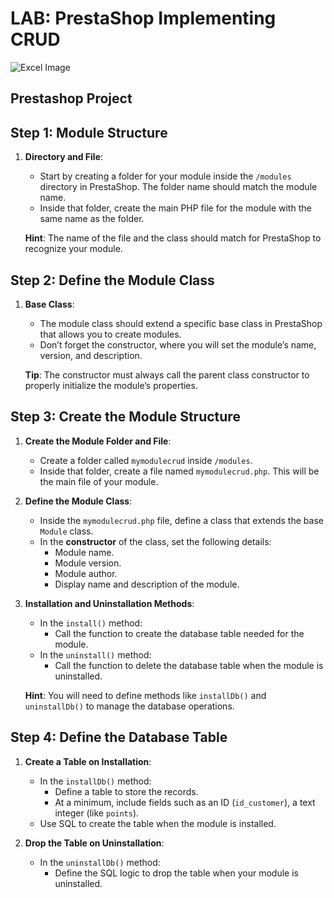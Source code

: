 # LAB: PrestaShop Implementing CRUD

![Excel Image](https://user-images.githubusercontent.com/970858/63474771-d6734700-c469-11e9-83bb-9429da563909.png)

## Prestashop Project

## Step 1: Module Structure
1. **Directory and File**:
    - Start by creating a folder for your module inside the `/modules` directory in PrestaShop. The folder name should match the module name.
    - Inside that folder, create the main PHP file for the module with the same name as the folder.

   **Hint**: The name of the file and the class should match for PrestaShop to recognize your module.

## Step 2: Define the Module Class
1. **Base Class**:
    - The module class should extend a specific base class in PrestaShop that allows you to create modules.
    - Don’t forget the constructor, where you will set the module’s name, version, and description.

   **Tip**: The constructor must always call the parent class constructor to properly initialize the module’s properties.

## Step 3: Create the Module Structure
1. **Create the Module Folder and File**:
    - Create a folder called `mymodulecrud` inside `/modules`.
    - Inside that folder, create a file named `mymodulecrud.php`. This will be the main file of your module.

2. **Define the Module Class**:
    - Inside the `mymodulecrud.php` file, define a class that extends the base `Module` class.
    - In the **constructor** of the class, set the following details:
        - Module name.
        - Module version.
        - Module author.
        - Display name and description of the module.

3. **Installation and Uninstallation Methods**:
    - In the `install()` method:
        - Call the function to create the database table needed for the module.
    - In the `uninstall()` method:
        - Call the function to delete the database table when the module is uninstalled.

   **Hint**: You will need to define methods like `installDb()` and `uninstallDb()` to manage the database operations.

## Step 4: Define the Database Table
1. **Create a Table on Installation**:
    - In the `installDb()` method:
        - Define a table to store the records.
        - At a minimum, include fields such as an ID (`id_customer`), a text integer (like `points`).
    - Use SQL to create the table when the module is installed.

2. **Drop the Table on Uninstallation**:
    - In the `uninstallDb()` method:
        - Define the SQL logic to drop the table when your module is uninstalled.